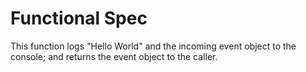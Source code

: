 # Functional Spec

This function logs "Hello World" and the incoming event object to the console; and returns the event object to the caller.